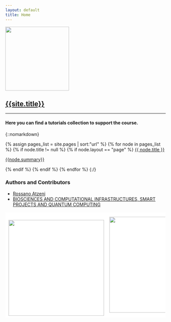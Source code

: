 ```yaml
---
layout: default
title: Home
---
```


<a href="https://www.crs4.it/" target="_blank"><img src="{{site.url}}/images/CRS4-logo.png" width="200"></a>
## [{{site.title}}]({{site.url}})

___

#### Here you can find a tutorials collection to support the course.

{::nomarkdown}

{% assign pages_list = site.pages | sort:"url" %}
    {% for node in pages_list %}
      {% if node.title != null %}
        {% if node.layout == "page" %}
          <a class="sidebar-nav-item{% if page.url == node.url %} active{% endif %}" href="{{site.url}}{{ node.url }}">{{ node.title }}
          <p class="note">{{node.summary}}</p></a>
        {% endif %}
      {% endif %}
    {% endfor %}
{:/}


### Authors and Contributors

 * [Rossano Atzeni](http://www.crs4.it/peopledetails/357/rossano-atzeni)
 * [BIOSCIENCES AND COMPUTATIONAL INFRASTRUCTURES, SMART PROJECTS AND QUANTUM COMPUTING](https://www.crs4.it/research/bcqc/)

<table style="border:1px solid white;">
<tr>
<td style="background-color:white; border:1px solid white;">
<br>
<a href="https://next.crs4.it/" target="_blank"><img src="{{site.url}}/images/CRS4-NEXT-logo.png" width="300"></a>
</td>
<td style="background-color:white; border:1px solid white;">
<a href="https://next.crs4.it/" target="_blank"><img src="{{site.url}}/images/CRS4-HPC-logo.png" width="300"></a>
</td>
</tr>
</table>